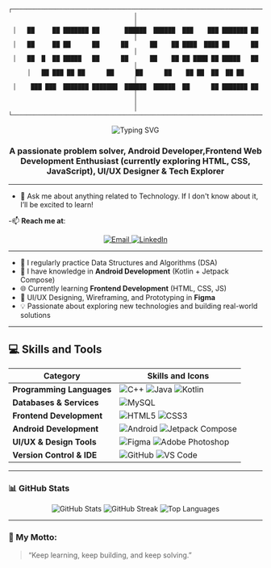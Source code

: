 <div align="center">

```
┌───────────────────────────────────────────────────────────────────────────────┐
│                                                                               │
│   ██     ██ ███████ ██       ██████  ██████  ███    ███ ███████ ██          │
│   ██     ██ ██      ██      ██      ██    ██ ████  ████ ██      ██          │
│   ██  █  ██ █████   ██      ██      ██    ██ ██ ████ ██ █████   ██          │
│   ██ ███ ██ ██      ██      ██      ██    ██ ██  ██  ██ ██                  │
│    ███ ███  ███████ ███████  ██████  ██████  ██      ██ ███████ ██          │
│                                                                               │
└───────────────────────────────────────────────────────────────────────────────┘
```


</div>

<div align="center">
  <img src="https://readme-typing-svg.herokuapp.com?font=Sedan+SC&size=40&weight=600&duration=5000&pause=700&color=F5F5F5&background=15151500&center=true&vCenter=true&random=false&width=800&lines=Hi+there%2C+I'm+Anuja+Singh;Technology+and+Coding+Enthusiast" alt="Typing SVG"/>
</div>

<h3 align="center">A passionate problem solver, Android Developer,Frontend Web Development Enthusiast (currently exploring HTML, CSS, JavaScript), UI/UX Designer & Tech Explorer</h3>

---

- 💬 Ask me about anything related to Technology. If I don't know about it, I’ll be excited to learn!
  
-📫 **Reach me at**:  
  <p align="center">
    <a href="mailto:singhanuja1227@gmail.com">
      <img src="https://img.shields.io/badge/Email-D14836?style=for-the-badge&logo=gmail&logoColor=white" alt="Email" />
    </a>
    <a href="https://www.linkedin.com/in/anuja-singh-864068250/">
      <img src="https://img.shields.io/badge/LinkedIn-blue?style=for-the-badge&logo=linkedin&logoColor=white" alt="LinkedIn" />
    </a>
  </p>

---

- 🔢 I regularly practice Data Structures and Algorithms (DSA)  
- 🤖 I have knowledge in **Android Development** (Kotlin + Jetpack Compose)  
- 🌐 Currently learning **Frontend Development** (HTML, CSS, JS)  
- 🧠 UI/UX Designing, Wireframing, and Prototyping in **Figma**  
- 💡 Passionate about exploring new technologies and building real-world solutions  

---

## 💻 Skills and Tools

| Category | Skills and Icons |
|----------|------------------|
| **Programming Languages** | ![C++](https://img.shields.io/badge/c++-%2300599C.svg?style=for-the-badge&logo=c%2B%2B&logoColor=white) ![Java](https://img.shields.io/badge/java-%23ED8B00.svg?style=for-the-badge&logo=java&logoColor=white) ![Kotlin](https://img.shields.io/badge/kotlin-%230095D5.svg?style=for-the-badge&logo=kotlin&logoColor=white) |
| **Databases & Services** | ![MySQL](https://img.shields.io/badge/MySQL-%2300f.svg?style=for-the-badge&logo=mysql&logoColor=white) |
| **Frontend Development** | ![HTML5](https://img.shields.io/badge/html5-%23E34F26.svg?style=for-the-badge&logo=html5&logoColor=white) ![CSS3](https://img.shields.io/badge/css3-%231572B6.svg?style=for-the-badge&logo=css3&logoColor=white) |
| **Android Development** | ![Android](https://img.shields.io/badge/android-%233DDC84.svg?style=for-the-badge&logo=android&logoColor=white) ![Jetpack Compose](https://img.shields.io/badge/Jetpack%20Compose-%23009688.svg?style=for-the-badge&logo=android&logoColor=white) |
| **UI/UX & Design Tools** | ![Figma](https://img.shields.io/badge/Figma-F24E1E?style=for-the-badge&logo=figma&logoColor=white) ![Adobe Photoshop](https://img.shields.io/badge/Adobe%20Photoshop-31A8FF?style=for-the-badge&logo=adobe-photoshop&logoColor=white) |
| **Version Control & IDE** | ![GitHub](https://img.shields.io/badge/GitHub-%23181717.svg?style=for-the-badge&logo=github&logoColor=white) ![VS Code](https://img.shields.io/badge/VS%20Code-%23007ACC.svg?style=for-the-badge&logo=visualstudiocode&logoColor=white) |

---

### 📊 GitHub Stats

<p align="center">
  <img src="https://github-readme-stats.vercel.app/api?username=Anuja1227&show_icons=true&theme=transparent" alt="GitHub Stats" />
  <img src="https://github-readme-streak-stats.herokuapp.com/?user=Anuja1227&theme=transparent" alt="GitHub Streak" />
  <img src="https://github-readme-stats.vercel.app/api/top-langs/?username=Anuja1227&layout=compact&theme=transparent" alt="Top Languages" />
</p>

---

### 📌 My Motto:
> “Keep learning, keep building, and keep solving.”
